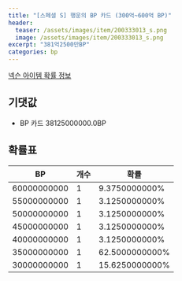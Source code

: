 ```yaml
---
title: "[스페셜 S] 행운의 BP 카드 (300억~600억 BP)"
header:
  teaser: /assets/images/item/200333013_s.png
  image: /assets/images/item/200333013_s.png
excerpt: "381억2500만BP"
categories: bp
---
```

[넥슨 아이템 확률 정보](http://iteminfo.nexon.com/probability/fco?sn=7454)

## 기댓값
  - BP 카드 38125000000.0BP

## 확률표

|BP|개수|확률|
|---|---|---|
|60000000000|1|9.3750000000%|
|55000000000|1|3.1250000000%|
|50000000000|1|3.1250000000%|
|45000000000|1|3.1250000000%|
|40000000000|1|3.1250000000%|
|35000000000|1|62.5000000000%|
|30000000000|1|15.6250000000%|
